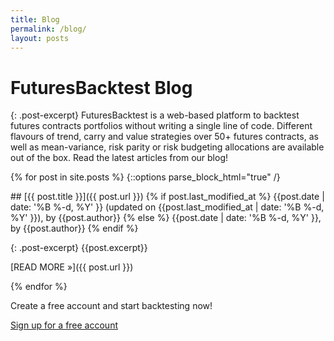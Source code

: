 ```yaml
---
title: Blog
permalink: /blog/
layout: posts
---
```


# FuturesBacktest Blog

{: .post-excerpt}
FuturesBacktest is a web-based platform to backtest futures contracts portfolios without writing a single line of code. Different flavours of trend, carry and value strategies over 50+ futures contracts, as well as mean-variance, risk parity or risk budgeting allocations are available out of the box. Read  the latest articles from our blog!

{% for post in site.posts %}
{::options parse_block_html="true" /}
<div>
## [{{ post.title }}]({{ post.url }})
{% if post.last_modified_at %}
{{post.date | date: '%B %-d, %Y' }} (updated on {{post.last_modified_at | date: '%B %-d, %Y' }}), by {{post.author}}
{% else %}
{{post.date | date: '%B %-d, %Y' }}, by {{post.author}}
{% endif %}

{: .post-excerpt}
{{post.excerpt}}

[READ MORE &raquo;]({{ post.url }})
</div>

{% endfor %}

<div markdown="0" class="subscribe">
    <p>Create a free account and start backtesting now!</p>
    <a role="button" class="btn btn-primary" href="/signup/">Sign up for a free account</a>
</div>
